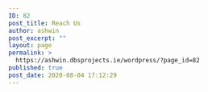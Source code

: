 ```yaml
---
ID: 82
post_title: Reach Us
author: ashwin
post_excerpt: ""
layout: page
permalink: >
  https://ashwin.dbsprojects.ie/wordpress/?page_id=82
published: true
post_date: 2020-08-04 17:12:29
---
```

<!-- wp:fl-builder/layout --><!-- /wp:fl-builder/layout -->